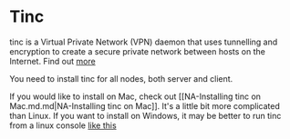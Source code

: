 # Tinc

tinc is a Virtual Private Network (VPN) daemon that uses tunnelling and encryption to create a secure private network between hosts on the Internet. Find out [more](https://www.tinc-vpn.org/) 

You need to install tinc for all nodes, both server and client. 

If you would like to install on Mac, check out [[NA-Installing tinc on Mac.md.md|NA-Installing tinc on Mac]]. It's a little bit more complicated than Linux. If you want to install on Windows, it may be better to run tinc from a linux console [like this](https://www.microsoft.com/store/productId/9PDXGNCFSCZV?ocid=pdpshare)
